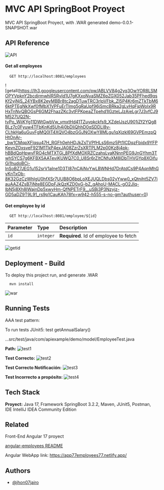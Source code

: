 
# MVC API SpringBoot Proyect

MVC API SpringBoot Proyect, with .WAR generated demo-0.0.1-SNAPSHOT.war


## API Reference
![API](https://photos.fife.usercontent.google.com/pw/ABLVV84ictg0rxFR_4xbA7zXLWaNuZYc8hy8HSHOfbgMaw8dwz1cHn-Iu26dhmzmXfiVC5k4zZQVlsLO1Rl0gvdeK6BDy10-bjk=w517-h42-s-no-gm?authuser=0)

#### Get all employees

```http
  GET http://localhost:8081/employees
```
![getall(https://lh3.googleusercontent.com/pw/ABLVV84g2yq3OwYOR8LSMOPYVpknY2bcdjrmwhIR5RyId1U7gKXxoNyaSMZ6pZGX052Jab35PFhed9qsKf2yjNjS_24YBx8K2eyMBBr8tc2agDTuwTRC3rlpVFbk_ZI5P4Kr6mZTkTbM66ktPTEgNkXwf0fMbX1VPFuErTImg5gRaUpf96jSmcBRka2gLvHqFjpWoIx9RHxTnNvQBOGsP6GM2FhazZKc3vtFPKpeaZTpehd1IGzteLJzAieLgr7J3vfCJ9M527UQ2N-tyPo_WiiKYg11DWtGwbVw_ymxtHd41TZuypkckfs9_XZdelJszU901iZf2YQg8BLz7c0Fyuw4TFbKnKd5Uh4j0bDliQhhD0qSDDLl8v-CLhkHa6uGuvFgMQ0IT4XQVO4bzGGJNOXwY8MLgu1qXjzkl69GVPEmzpQHtOnAr-_bw1CMqpXFlqsu47H_RGFh0ehHDJkZsTVPfHLsS6mz5Pt1ICDqzFbidx9YFPKevnZOxsveF921M1TkP4exJA08ZzrZsXRTPLM2p00Kz8j4pk-hBBdQpHpwvFRO4cMTXTGj_8PfXdMOXRZCzahsLyaKNnnPEG9JnGYhm3TwhSYCS7g6KFBX5AATeviKUWQ7C0_U8Sr6rZItCNfuXM8lDbTHVGYp8XOifuGi1hudoBCi-lnSoBZ7JEG1u152srV1aIne1D3TI87nCAiNvYwLBWNHd7DrAtdCs9P4AqnMhGyKnTxOb-8K32GzCzWhIgU0hfXSr7UUB8O6bpLoXEJUQLDbs02yYww0_xQtniht5ZV7iauAAZ4ZsB7iNte8EGDpFJkQzKZD0xG-bZ_gAhoU-MACL-gO2JIq-lbN5j8Xh8IWajnDp5xwvHm-QfNPETrF9__uSBj3P3Nzyjz-GD5aDZ9T9L91_rs9p1CauKAh78fx=w942-h555-s-no-gm?authuser=0)

#### Get employee by id

```http
  GET http://localhost:8081/employee/${id}
```

| Parameter | Type     | Description                       |
| :-------- | :------- | :-------------------------------- |
| `id`      | `integer` | **Required**. Id of employee to fetch |

![getid](https://lh3.googleusercontent.com/pw/ABLVV85Uy9lRCIMSYznolZoy80Ot5tjuAvLkaR4hR9s6gKrECZ1MbOHV-VVEgcMD4cLzgs3sEyfn8oVo-Gc-NZN6hJoTnVdiuWrpKA9kYr_RdpT6hqbhL5vfKbBMWu5ivz10tf5gUMo-ZmH_DDF5RmSDtf-8kgR9-gN1XXqI07Ml_96mw2m7RXdp9xKQfDRQAgWx3uauFbVI7jCWMSAGaWLG2aix_zDTXadTKy6czXKyDg56NDG7RH9atBoXASgkle6bFP8rXbWQwDqDmfeUX7uCbAgnwbR90aXeWH77ymQUqwyvTBnzSkkAixlCPP6UvBELsUH0ELNNTLjbCavPytbwsNA1wX6amYyfJ-Lhp205Y6lu2JngZ5rgUj7YdPJm559BAtcGmvbw_Hlcqp0rXxFWP73X09fM4vt_TnRnvG0C0jtcO9Pt9tyU8dYznynz4pY3rGWE4wt3OX9wAyqKspvrM6bQEmJDVp8T-8Z9nNe7wVvonPeCaukpub5EJIigJ5idA6II155MCLRBTYflPtg8LWOD7RSsyx8nPKNwVrjizsiV-SIJB-RyM0fj4HAUlCIPBh10GQ9b-YB05rUVJaMGTJyp0oMtQSJQ4BiYQxqLxwoh6EiVogCX3AGfhoeIOYfui-pIIHj5NQCAjUDDFxCLjL76AnTZcKRhBfgSv-2DVHmK1O2_59Mn78i2y6o4jjhGxc3qlRvfeS-Mib_Esvytux5j0gzeUNexBEKsQeM_-aJf-H8io4RL_XFzCF2WHGDIHnKMKUa8rz2sxZ0Y0xqdwDG_e6WuAx_cwA30qpZ6x9RcSXBVTP-UCJHiKqJA7DvYNApjG5Yw79_Qr9oGY-pgvLl2JD9O4sdvNwCz0sSxFhUVYkvpc_-iSVvFt9WebAVnnA6I_Xti7rtMF5TwzNh_PjNrYwlw=w930-h442-s-no-gm?authuser=0)



## Deployment - Build

To deploy this project run, and generate .WAR

```terminal
  mvn install
```
![war](https://lh3.googleusercontent.com/pw/ABLVV85LodOW7sAmTU7DrO220PEe7z9m9HWigndO7-c0REosOrt3NzIgHAKhkeU8_DFh_34WeHK8C0svoyXnqQN0eHKrH2U-MDs_TudFRRU4TKvbM5UQMm1HUpz64Jb2-Sj-aapnMTc2v2Oa43rhmRaNdj0GJv05dSQbbzIq506F2LXSxi53XuU6OD8TeNuNVvADXkvMo7zTy5ySF9PHLExLrRtaGl-UFcxLTAht0ttNNyknnqZA-Y69i3Y5NPufrdG5gl6zaUUDuE9gBLT0CQfl6t8cK0xp-zbNoOYGr1wNSS6Yp0U77IVMUjTWKgOZnqW-orrPNosMziqCoQ70W6tVO1DhtoliCbs7UROJan2UcUOEkEKFrjDSu0krBrYS7gF7gDNtadXjVQYzhQdXB9MpoObYPcTlDBeljQtuYH8exDoNwk_V_6A7oqaX3MUpkhfZ24qHQQh2WFcKIUZBmie9ONjzBWpM9JdpXcENISoWz6_lniTtVr1i3mPr4CVKnUFW15MbPBVweSc8BmjDSYgBlbXA_KKseq53qGj255XyQrDlWY7hqmcQVo-CfqMXdmvlAFCPomtLpnjmFNE6hmiNkOc4qUED5LKlPm6fblmnUt2fHFuIwOkPC3LkLbPoaO00-uEWjqujU6JP2wSPe9549EQ6oOEog-BC4ALoDMNflzdUguJ0fPx9j38puCT2uebl0f-BzcREc1YQsDjAfFvnWRRrTRi9N3xqn8jW3EOMHay6u8pUfhBHTtPNH6HGGZfMKRUo_tMeO4UtHlS7K1D1Mr2wcPPP8FqBvE_Lvb9eLWCqWC4CGmALfdcvoqVCaRXeCWkl2iTsnBOv_OZ5UjUxxWEHk4Ud22hiX-Me0heDUgLNnrSntlg3ybfwMK4ErIkBkNvN0BKUHnTxGUj6ZjfVsIpaqIn9=w325-h266-s-no-gm?authuser=0)

## Running Tests

AAA test pattern:

To run tests JUnit5: test getAnnualSalary()

...src/test/java/com/apiexample/demo/model/EmployeeTest.java

**Path:**
![test1](https://lh3.googleusercontent.com/pw/ABLVV85c0fyqa_m22aUUkklHtOhlg8DoUYLccQRKrQQiX-KA7PKvuExGSb82gTbI3LCl3u2KsAJG_lcKXE4dmqqa0ZLJund1_kAAoHBiiQ-Urb3zLQ7lLZ0cQJLncAtHujT0ou0xa_V1QuhgW6mlVKLkjD7-f5IqAST2g7ZLTXjZNsCTkR7RCO9GI_JTuxumGBiMfo3dJLSM-2lqxdK4kmPcWTkj7xOdAMAdZLexxfYZUzlsg2Tm7olmpYupq6xeXxOkqKz7Ut7BslXWEzgrOSRgp9ujRTB2erNG8i6eGmLXLdUsap2GV8vlO1ybJ9Q3BLgY0Ff4jU_u-GQbJVhwc2OqHDdwQSqZ7HMlWp7J4uxEB-yVtRPanYPCf5ey2aA5Q4lvNt1iFeJpOMkxLOuSc853dtk3C3F3qN4b0CQUCb5u9VzueZTRjzRYjqbav6poptcKf_TrQZO-BnH9zHV0lpypvwFCuE8mvy7jIdEP7gATqgr0A3BEgCAy9tZApgjDzhdunl-K65rj8EwFefFdzjy7DcnggiGAFb7gy0oYaaKJWzi5gvXp2WN1GDhbcQnRu2wA3vzg9TN0k3s9ggNXCD6q4LqZQaEcmDz8yOvb1nIOFdCAkMt4E85GBIgrLeeA4ygbneZNYyKVxkl8lzy0t3danJljIIG9W0Irgf_z2CU74lUcHXwhWLDw_s8leInMkcEN9QiBlM6pPzH0ztgy-y_Q2_bE0iUWNBOvLisqAYxD7wthLpLOL5fF0-lnucAojdI09VWD59HI7spYcWm77VqWsA3DZP8lCsequ9WLp06c_61hTys7hRIbP3HwY_whoCQr7GrdOkALZKta3wh4nqu7mraBY4A8q5QgazL1zu2H7RbbMxAxKjMlMd4Jus2M08OdZBNT_gNf-Cl4lG5XUBNNUOd3IPSQ=w323-h91-s-no-gm?authuser=0)

**Test Correcto:**
![test2](https://lh3.googleusercontent.com/pw/ABLVV84d3RgLec442_VF5eRr5AvzqEFo2-M5XV7On491cdFiF0efn05-bx9LJf3G-n9LE2kys1Fc9SYqXQulhmr5-0atn3Q85Fv8b2NQj9dWavpOw4ol2t05WjfAwo_IbAmNetbzela7gv23Tp_Vy1XujGCzqSlzv1GLQFj2wPLUirLc1cZi8HFPl7zcTYEEJAA9bXKISCrRCVkdHpDQYLUgWJjsDhjRohU7mkDAlO12aAYhrDoPlSrt8ke08JY5Sqq8Nornbpn9PHFQ5_V_P8nVc4wpdcPhcrbnJi8JyUQL-oS7YOJptGxdacttYKetAfGKpO99OP6GWjpQgEN0Wv98D0EnKQatw46g8RBxAU_L8WGNQ5uUENqnlYMyrV9hTqhmCBjgnqMh77cJwL5alkCUbKgo6Yw3uZt4AdAM-gEqPsH5wrUHucmXBsVcUaBOhkKlYRqBQq3jNfkDKOTiZIQzZSAy9-hJS8oWDAja5uJMslUDqdTe1eeZX8rVhHyLGYjjeHQQZ24XXK3HRZvY6yucpZhbxN2ZRsbTwbmcq1MEuZZa4pflaAX3MbeCR-BXlOj6vO1Xw4KcEkT1Dw9QOUubh2VQipEU0WvBP3gKwnOw4L7uB3jw2uNhhpxsK1EeEii90RNzhjRxseHE4OMw23tsm-gmf5wMt_YX7umC7CyRp5jTUUbVCzq7BeYieabaAP55fufs3ouzRfQDFnntDagVDqclMrl-_mkEk2pNPU-vbfPCsfwwfEQQmgsvpCw6FbykzNnFVN_mrHbqamsQuY-CcH4UmKmJQ9IK8u5iy4w_9FZckSD1BefdwHCK7nWXUQ5fXA-5dZ5k7wXIoP4m9D1iviCrMR6bS0fgb6uFsbdL5o2ARmwGD5lOyk4oeZRT7vgJ3gWmQGjwcvcY72jgT7N6w28NTWBR=w1024-h446-s-no-gm?authuser=0)

**Test Correcto Notificación:**
![test3](https://lh3.googleusercontent.com/pw/ABLVV85FRp9wvabfEN14jf_cZJ8L8Rfa1pl_6vO3LFngmoYMBD4uoNxnYJWsijfC9jPm6UFXjXOQTFjMPrJdjvAt0nzxexui0KkmW0nzuPLR7pbtZiYIC-U4tl9aCGZ_DkNkpTieDtCQgiz0Yr_y5wwNJbuX7h8xgvYKCgXQ6edgo9r_5noiCxRrtjnyUerOchOoLMLGFdr4C0_zpPqZ8tBoE2LSyF1L4ZKsJc8zt9f5iwrcy3wOpP8HlQ--h8rRQz8hZw2-8ctaRLYvZXc0LQO9xGWwhGJxhj2QeQ2LDTaiOaflWgig0Rw0zBsw6YnFgh0Qlb6VJXF3tmQ1nRqrF59TGJ6EMjnWuyxaE45AvCFl6bclSgJgZV174mJLozHWk-S_1OeeXdwuxIG5Jb0CuGErLfH7Ewh686c57Gtbnu2E6McmDoHIq7fELEkZzsrJlW9u2cOaXHAkWBNEarE-JsrxbMK_3nGAB8OKEoU07HqNOz7NftguczqVOYagDlIOjZTjpKVpM65gReGwafK5N4WU9ieiI0JAcgv7-4H5p0rCYflUJE32LgkamyiQTL2uwQNFTclGVOwGLottzNwf3H0LZA1FZchEzxmUHmhS6MJnjiLJquodz3lgzNoP_Kqjt_RSAjdpwksWGlWIt7yv4aNuBzo6iOt-_8Ix31KibSVnZrgiDx1Xw9fF7HWXZZMam_0WkrYdp4eNuzc5Q4hOOWtgoKsC8FnyUhzT6eM8rI9p_wgKTnjjcdlmrg8fxp7GkB4n_YpZmtnxMzWosqbkLK6LPSu7ZlDX8sznva43UQvYjt1Zn6U6hlM-XgocfUQfXoP-QqtfLd-Q-m1B6QxdLlC1SP6ds1j1l7Yh_JQw-6c0Qwotu2iEY3G5F2NI3DqqXT2xlNR98-yu51eQjN7XZ6GC426NdrM=w389-h158-s-no-gm?authuser=0)

**Test Incorrecto a propósito:**
![test4](https://lh3.googleusercontent.com/pw/ABLVV84kM_J1_4EYLpGnQw77ZTf0dmVmDneTlTGuwq5j4SIlwuf1c85IeLezipAwhwAroYkosNiDkYwZ7B8q7yHGNiVUZU5MQC5NljFLmhpHIFegllghNY5-1oe4pqlVi6ISvxCmOpQjULA1R7AGbPw49f6B7nMfI6_8iS05A1EJtMUBvpm0bpQD7-HQPOl-W7U7Po2gLsAO0M3mW_F9HoR_nlEQ63dU-4zEQC3A6PrVfeSGCjYOAI8k_5eHsmQGEox0mze8wUJi0yX8gySUfBRD37irP4qZuhB0VL0TFGTL2rVHeG5IGGE9V2GgSdw-fqVKm5i5fpIai7C-vIJTgUzBQ4NIlAthjOQL-mSYKeKIAHU2JyVPlq28OsEGJW3mmVQs7ytBdWeic-dV45U87V5hYjPD3KlmzCEmI2o-I2HpoKg_HzdqG8bPdRiEjZ9EGJYlEDayFDNOoJHAALUIymXETxQ3LArPn75sI70DHwfP6xJ2rKabmaNhcNLoN54D-ZaLf2gFvRTDIt18bYIrhUSWOqO6eB03kuZwEu-a7CnYaGf04WfDMdvrTd3yqIXC35zay6j4IPj0nXn1Fl8EMtu-GAuDWYHcYyLsNhw1huuOa4jic4tiRau9uYRAFqlLn0CpJl2m2yd5AvliwaA2Ej99knm5eeAyjpOteL96RQdhS2aF451D_HieIojmc5SJ8kINhmIasi4_Xk430ORlkscH4G60XPBimgbS_b475mDtSSlgBUpN0miiPvGCi61_Ytcb5BJ-ou9SSb1pDj7x4JFz_fhGTxpqKiPduoKVollSh91ffkDl9i-onZLeZDvgS6ayJERq4EznImaoXDzGMefcYup4n4msEywHNM9PBrgqP3sZGu2uovfjpXqf_HVdDqGZ3PxGTm0h_NPVatSjrtUxcRzgvHrq=w1024-h506-s-no-gm?authuser=0)
## Tech Stack

**Proyect:** Java 17, Framework SpringBoot 3.2.2, Maven, JUnit5, Postman, IDE IntelliJ IDEA Community Edition


## Related

Front-End Angular 17 proyect 

[angular-employees README](https://github.com/jhon07jairo/angular-employees/blob/main/README.md)

Angular WebApp link: https://app77employees77.netlify.app/


## Authors

- [@jhon07jairo](https://github.com/jhon07jairo/apispringdemo)

